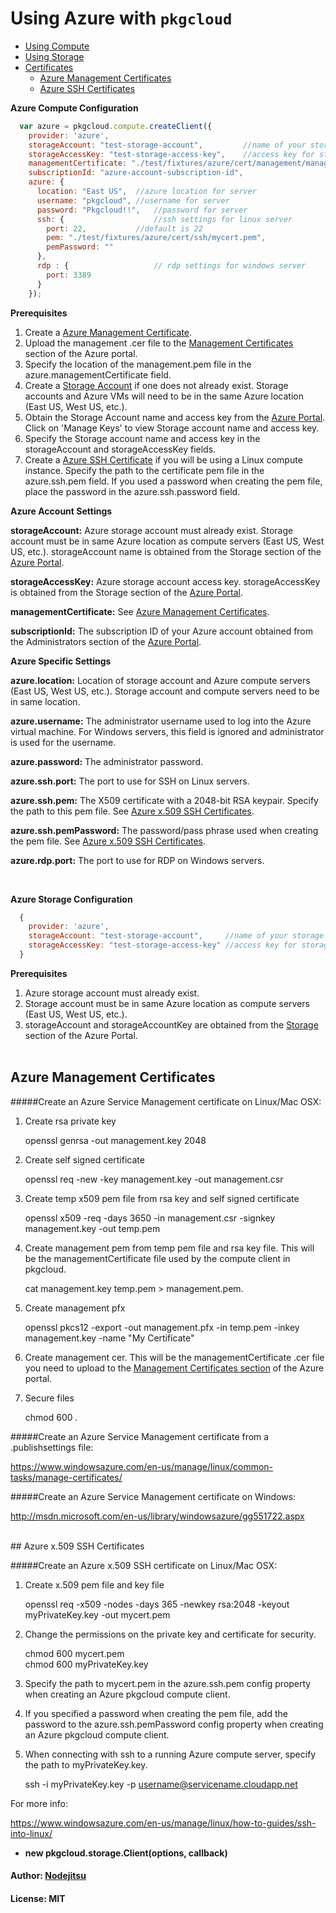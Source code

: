 # Using Azure with `pkgcloud`

* [Using Compute](#using-compute)
* [Using Storage](#using-storage)
* [Certificates](#azure-manage-cert)
  * [Azure Management Certificates](#azure-manage-cert)
  * [Azure SSH Certificates](#azure-ssh-cert)

<a name="azure-compute"></a>
**Azure Compute Configuration**

``` js
  var azure = pkgcloud.compute.createClient({
    provider: 'azure',
    storageAccount: "test-storage-account",			//name of your storage account
    storageAccessKey: "test-storage-access-key", 	//access key for storage account
    managementCertificate: "./test/fixtures/azure/cert/management/management.pem",
    subscriptionId: "azure-account-subscription-id",
    azure: {
      location: "East US",	//azure location for server
      username: "pkgcloud",	//username for server
      password: "Pkgcloud!!",	//password for server
      ssh: {					//ssh settings for linux server
        port: 22,			//default is 22
        pem: "./test/fixtures/azure/cert/ssh/mycert.pem",
        pemPassword: ""
      },
      rdp : {					// rdp settings for windows server
        port: 3389
      }
	});
```
**Prerequisites**

1. Create a [Azure Management Certificate](#AzureManageCert).
2. Upload the management .cer file to the [Management Certificates](https://manage.windowsazure.com/#Workspace/AdminTasks/ListManagementCertificates) section of the Azure portal. 
3. Specify the location of the management.pem file in the azure.managementCertificate field.
4. Create a [Storage Account](https://manage.windowsazure.com/#Workspace/StorageExtension/storage) if one does not already exist. Storage accounts and Azure VMs will need to be in the same Azure location (East US, West US, etc.).
5. Obtain the Storage Account name and access key from the [Azure Portal](https://manage.windowsazure.com/#Workspace/StorageExtension/storage). Click on 'Manage Keys' to view Storage account name and access key.
6. Specify the Storage account name and access key in the storageAccount and storageAccessKey fields.
7. Create a [Azure SSH Certificate](#azure-ssh-cert) if you will be using a Linux compute instance. Specify the path to the certificate pem file in the azure.ssh.pem field. If you used a password when creating the pem file, place the password in the azure.ssh.password field.

**Azure Account Settings**

**storageAccount:** Azure storage account must already exist. Storage account must be in same Azure location as compute servers (East US, West US, etc.). storageAccount name is obtained from the Storage section of the [Azure Portal](https://manage.windowsazure.com/#Workspace/StorageExtension/storage).

**storageAccessKey:** Azure storage account access key. storageAccessKey is obtained from the Storage section of the [Azure Portal](https://manage.windowsazure.com/#Workspace/StorageExtension/storage).

**managementCertificate:** See [Azure Management Certificates](#azure-manage-cert).

**subscriptionId:** The subscription ID of your Azure account obtained from the Administrators section of the [Azure Portal](https://manage.windowsazure.com/#Workspace/AdminTasks/ListUsers).

**Azure Specific Settings**

**azure.location:** Location of storage account and Azure compute servers (East US, West US, etc.). Storage account and compute servers need to be in same location.

**azure.username:** The administrator username used to log into the Azure virtual machine. For Windows servers, this field is ignored and administrator is used for the username.

**azure.password:** The administrator password.


**azure.ssh.port:** The port to use for SSH on Linux servers.

**azure.ssh.pem:** The X509 certificate with a 2048-bit RSA keypair. Specify the path to this pem file. See [Azure x.509 SSH Certificates](#azure-ssh-cert).

**azure.ssh.pemPassword:** The password/pass phrase used when creating the pem file. See [Azure x.509 SSH Certificates](#azure-ssh-cert).

**azure.rdp.port:** The port to use for RDP on Windows servers.

<br>


<a name="azure-storage"></a>
**Azure Storage Configuration**

``` js
  {
    provider: 'azure',
    storageAccount: "test-storage-account",		//name of your storage account
    storageAccessKey: "test-storage-access-key"	//access key for storage account
  }
```

**Prerequisites**

1. Azure storage account must already exist. 
2. Storage account must be in same Azure location as compute servers (East US, West US, etc.). 
3. storageAccount and storageAccountKey are obtained from the [Storage](https://manage.windowsazure.com/#Workspace/StorageExtension/storage) section of the Azure Portal.
<br><br>

<a name="azure-manage-cert"></a>
## Azure Management Certificates

#####Create an Azure Service Management certificate on Linux/Mac OSX:

1. Create rsa private key

	openssl genrsa -out management.key 2048

2. Create self signed certificate

	openssl req -new -key management.key -out management.csr

3. Create temp x509 pem file from rsa key and self signed certificate

	openssl x509 -req -days 3650 -in management.csr -signkey management.key -out temp.pem

4. Create management pem from temp pem file and rsa key file. This will be the managementCertificate file used by the compute client in pkgcloud.

	cat management.key temp.pem > management.pem. 
	

5. Create management pfx

	openssl pkcs12 -export -out management.pfx -in temp.pem -inkey management.key -name "My Certificate"

6. Create management cer. This will be the managementCertificate .cer file you need to upload to the [Management Certificates section](https://manage.windowsazure.com/#Workspace/AdminTasks/ListManagementCertificates) of the Azure portal. 

7. Secure files

	chmod 600 *.*

#####Create an Azure Service Management certificate from a .publishsettings file:

https://www.windowsazure.com/en-us/manage/linux/common-tasks/manage-certificates/

	
#####Create an Azure Service Management certificate on Windows:

http://msdn.microsoft.com/en-us/library/windowsazure/gg551722.aspx

<br>
<a name="azure-ssh-cert"></a>
## Azure x.509 SSH Certificates

#####Create an Azure x.509 SSH certificate on Linux/Mac OSX:

1. Create x.509 pem file and key file
	
	openssl req -x509 -nodes -days 365 -newkey rsa:2048 -keyout myPrivateKey.key -out mycert.pem

2. Change the permissions on the private key and certificate for security.

	chmod 600 mycert.pem	
	chmod 600 myPrivateKey.key
	
3. Specify the path to mycert.pem in the azure.ssh.pem config property when creating an Azure pkgcloud compute client.

4. If you specified a password when creating the pem file, add the password to the azure.ssh.pemPassword config property when creating an Azure pkgcloud compute client.

5. When connecting with ssh to a running Azure compute server, specify the path to myPrivateKey.key.
 
	ssh -i  myPrivateKey.key -p <port> username@servicename.cloudapp.net

For more info: 

https://www.windowsazure.com/en-us/manage/linux/how-to-guides/ssh-into-linux/

* **new pkgcloud.storage.Client(options, callback)**

#### Author: [Nodejitsu](http://nodejitsu.com)
#### License: MIT